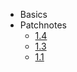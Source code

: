 <!-- _sidebar.md -->

- Basics
- Patchnotes
    - [1.4](Patchnotes/1.4)
    - [1.3](Patchnotes/1.3)
    - [1.1](Patchnotes/1.1)